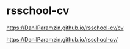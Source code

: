 # rsschool-cv
https://DanilParamzin.github.io/rsschool-cv/cv

https://DanilParamzin.github.io/rsschool-cv/
